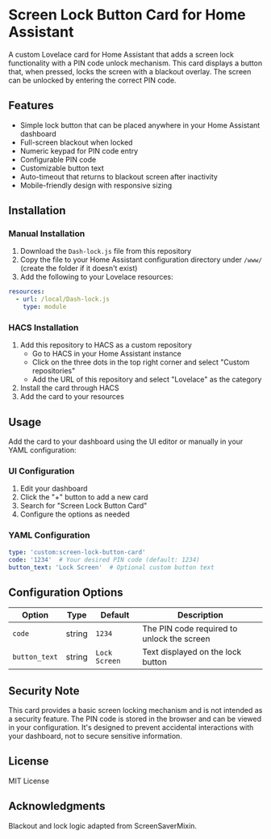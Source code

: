 # Screen Lock Button Card for Home Assistant

A custom Lovelace card for Home Assistant that adds a screen lock functionality with a PIN code unlock mechanism. This card displays a button that, when pressed, locks the screen with a blackout overlay. The screen can be unlocked by entering the correct PIN code.

## Features

- Simple lock button that can be placed anywhere in your Home Assistant dashboard
- Full-screen blackout when locked
- Numeric keypad for PIN code entry
- Configurable PIN code
- Customizable button text
- Auto-timeout that returns to blackout screen after inactivity
- Mobile-friendly design with responsive sizing

## Installation

### Manual Installation

1. Download the `Dash-lock.js` file from this repository
2. Copy the file to your Home Assistant configuration directory under `/www/` (create the folder if it doesn't exist)
3. Add the following to your Lovelace resources:

```yaml
resources:
  - url: /local/Dash-lock.js
    type: module
```

### HACS Installation

1. Add this repository to HACS as a custom repository
   - Go to HACS in your Home Assistant instance
   - Click on the three dots in the top right corner and select "Custom repositories"
   - Add the URL of this repository and select "Lovelace" as the category
2. Install the card through HACS
3. Add the card to your resources

## Usage

Add the card to your dashboard using the UI editor or manually in your YAML configuration:

### UI Configuration

1. Edit your dashboard
2. Click the "+" button to add a new card
3. Search for "Screen Lock Button Card"
4. Configure the options as needed

### YAML Configuration

```yaml
type: 'custom:screen-lock-button-card'
code: '1234'  # Your desired PIN code (default: 1234)
button_text: 'Lock Screen'  # Optional custom button text
```

## Configuration Options

| Option | Type | Default | Description |
| --- | --- | --- | --- |
| `code` | string | `1234` | The PIN code required to unlock the screen |
| `button_text` | string | `Lock Screen` | Text displayed on the lock button |

## Security Note

This card provides a basic screen locking mechanism and is not intended as a security feature. The PIN code is stored in the browser and can be viewed in your configuration. It's designed to prevent accidental interactions with your dashboard, not to secure sensitive information.

## License

MIT License

## Acknowledgments

Blackout and lock logic adapted from ScreenSaverMixin.